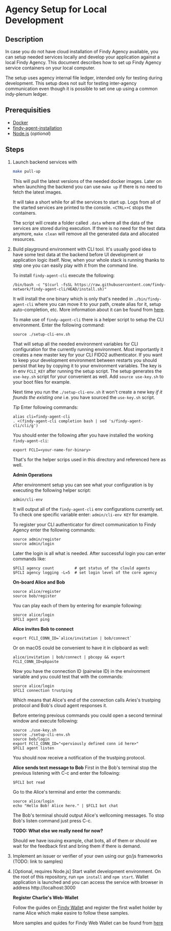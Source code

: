 # Agency Setup for Local Development

## Description

In case you do not have cloud installation of Findy Agency available, you can
setup needed services locally and develop your application against a local Findy
Agency. This document describes how to set up Findy Agency service containers on
your local computer.

The setup uses agency internal file ledger, intended only for testing during
development. This setup does not suit for testing inter-agency communication
even though it is possible to set one up using a common indy-plenum ledger.

## Prerequisities

- [Docker](https://www.docker.com/products/docker-desktop)
- [findy-agent-installation](https://github.com/findy-network/findy-agent-cli#installation)
- [Node.js](https://nodejs.org/en/download/) (*optional*)

## Steps

1. Launch backend services with

   ```sh
   make pull-up
   ```

   This will pull the latest versions of the needed docker images. Later on when
   launching the backend you can use `make up` if there is no need to fetch the
   latest images.

   It will take a short while for all the services to start up. Logs from all of
   the started services are printed to the console. `<CTRL>+C` stops the
   containers.

   The script will create a folder called `.data` where all the data of the
   services are stored during execution. If there is no need for the test data
   anymore, `make clean` will remove all the generated data and allocated
   resources.

1. Build playground environment with CLI tool. It's usually
   good idea to have some test data at the backend before UI development or
   application logic itself. Now, when your whole stack is running thanks to
   step one you can easily play with it from the command line.

   To install `findy-agent-cli` execute the following:
   ```shell
   /bin/bash -c "$(curl -fsSL https://raw.githubusercontent.com/findy-network/findy-agent-cli/HEAD/install.sh)"
   ```
   It will install the one binary which is only that's needed in
   `./bin/findy-agent-cli` where you can move it to your path, create alias for
   it, setup auto-completion, etc. More information about it can be found from
   [here](https://github.com/findy-network/findy-agent-cli#installation).

   To make use of `findy-agent-cli` there is a helper script to setup the CLI
   environment. Enter the following command:
   ```shell
   source ./setup-cli-env.sh 
   ```
   That will setup all the needed environment variables for CLI configuration
   for the currently running environment. Most importantly it creates a new
   master key for your CLI FIDO2 authenticator. If you want to keep your
   development environment between restarts you should persist that key by
   copying it to your environment variables. The key is in env `FCLI_KEY` after
   running the setup script. The setup generates the `use-key.sh` script for
   your convenient as well. Add `source use-key.sh` to your boot files for
   example.

   Next time you run the `./setup-cli-env.sh` it won't create a new key *if it
   founds the existing one* i.e. you have sourced the `use-key.sh` script.

   *Tip* Enter following commands:
   ```shell
   alias cli=findy-agent-cli 
   . <(findy-agent-cli completion bash | sed 's/findy-agent-cli/cli/g')
   ```

   You should enter the following after you have installed the working
   `findy-agent-cli`:
   ```shell
   export FCLI=<your-name-for-binary>
   ```
   That's for the helper scrips used in this directory and referenced here as
   well.

   **Admin Operations**

   After environment setup you can see what your configuration is by executing
   the following helper script:
   ```shell
   admin/cli-env
   ```
   It will output all of the `findy-agent-cli` env configurations currently set.
   To check one specific variable enter: `admin/cli-env KEY` for example.

   To register your CLI authenticator for direct communication to Findy Agency
   enter the following commands:
   ```shell
   source admin/register
   source admin/login
   ```
   Later the login is all what is needed. After successful login you can enter
   commands like:
   ```shell 
   $FCLI agency count         # get status of the clould agents
   $FCLI agency logging -L=5  # set login level of the core agency 
   ```

   **On-board Alice and Bob**
   ```shell
   source alice/register
   source bob/register
   ```
   You can play each of them by entering for example following:
   ```shell
   source alice/login
   $FCLI agent ping
   ```

   **Alice invites Bob to connect**

   ```shell
   export FCLI_CONN_ID=`alice/invitation | bob/connect`
   ```
   Or on macOS could be convenient to have it in clipboard as well:
   ```shell
   alice/invitation | bob/connect | pbcopy && export FCLI_CONN_ID=pbpaste
   ```

   Now you have the connection ID (pairwise ID) in the environment variable and
   you could test that with the commands:
   ```shell
   source alice/login
   $FCLI connection trustping
   ```
   Which means that Alice's end of the connection calls Aries's trustping
   protocol and Bob's cloud agent responses it.

   Before entering previous commands you could open a second terminal window and
   execute following:
   ```shell
   source ./use-key.sh
   source ./setup-cli-env.sh
   source bob/login
   export FClI_CONN_ID="<perviously defined conn id here>"
   $FCLI agent listen
   ```
   You should now receive a notification of the trustping protocol.

   **Alice sends text message to Bob**
   First in the Bob's terminal stop the previous listening with C-c and enter
   the following:
   ```shell
   $FCLI bot read
   ```
   Go to the Alice's terminal and enter the commands:
   ```shell
   source alice/login
   echo "Hello Bob! Alice here." | $FCLI bot chat
   ```
   The Bob's terminal should output Alice's wellcoming messages. To stop Bob's
   listen command just press C-c.

   **TODO: What else we really need for now?**

   Should we have issuing example, chat bots, all of them or should we wait for
   the feedback first and bring them if there is demand.

1. Implement an issuer or verifier of your own using our go/js frameworks (TODO:
   link to samples)

1. [Optional, requires Node.js] Start wallet development environment. On the
   root of this repository, run `npm install` and `npm start`. Wallet
   application is launched and you can access the service with browser in
   address http://localhost:3000
   
   **Register Charlie's Web-Wallet**

   Follow the guides on [Findy Wallet](http://localhost:3000) and register the
   first wallet holder by name Alice which make easire to follow these samples.
   
   More samples and quides for Findy Web Wallet can be found from
   [here](https://github.com/findy-network/findy-wallet-pwa)

